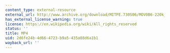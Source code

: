 ```yaml
---
content_type: external-resource
external_url: http://www.archive.org/download/MITPE.730S06/MOV0B6-220k_512kb.mp4
has_external_license_warning: true
license: https://en.wikipedia.org/wiki/All_rights_reserved
status: ''
title: MP4
uid: 2d6fe24b-4d66-4723-b9a5-435a08d6a1b1
wayback_url: ''
---
```

